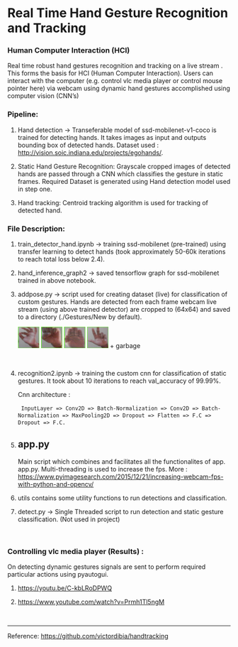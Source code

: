 # Real Time Hand Gesture Recognition and Tracking

### Human Computer Interaction (HCI)

Real time robust hand gestures recognition and tracking on a live stream . This forms the basis for HCI (Human Computer Interaction). Users can interact with the computer (e.g. control vlc media player or control mouse pointer  here) via webcam using dynamic hand gestures accomplished using computer vision (CNN’s)

### Pipeline:

1. Hand detection -> Transeferable model of ssd-mobilenet-v1-coco is trained for detecting hands. It takes images as input and outputs bounding box of detected hands. Dataset used : http://vision.soic.indiana.edu/projects/egohands/.

2. Static Hand Gesture Recognition: Grayscale cropped images of detected hands are passed through a CNN which classifies the gesture in static frames.
Required Dataset is generated using Hand detection model used in step one.

3. Hand tracking: Centroid tracking algorithm is used for tracking of detected hand.



### File Description:

1. train_detector_hand.ipynb -> training ssd-mobilenet (pre-trained) using transfer learning to detect hands (took approximately 50-60k iterations to reach total loss below 2.4).

2. hand_inference_graph2 -> saved tensorflow graph for ssd-mobilenet trained in above notebook.

3. addpose.py -> script used for creating dataset (live) for classification of custom gestures. Hands are detected from each frame webcam live stream (using above trained detector) are cropped to (64x64) and saved to a directory (./Gestures/New by default).

    <img src="images/asl_f.png" width=10% title="asl_f"> <img src="images/fist.png" width=10% title="fist"> <img src="images/palm.png" width=10% title="palm"> <img src="images/seven.png" width=10% title="seven">   + garbage
<br>

4. recognition2.ipynb -> training the custom cnn for classification of static gestures. It took about 10 iterations to reach val_accuracy of 99.99%. 

   Cnn architecture : 

        InputLayer => Conv2D => Batch-Normalization => Conv2D => Batch-Normalization => MaxPooling2D => Dropout => Flatten => F.C => Dropout => F.C.

    
5. ## app.py 
    Main script which combines and facilitates all the functionalites of app. app.py.  Multi-threading is used to increase the fps.     More : https://www.pyimagesearch.com/2015/12/21/increasing-webcam-fps-with-python-and-opencv/


6. utils contains some utility functions to run detections and classification.

7. detect.py -> Single Threaded script to run detection and static gesture classification. (Not used in project)

<br>

### Controlling vlc media player (Results) :

   On detecting dynamic gestures signals are sent to perform required particular actions using pyautogui.

   1. https://youtu.be/C-kbLRoDPWQ
    
   2. https://www.youtube.com/watch?v=Prmh1Tl5ngM
    
    

<br>

------------------------------------------------------------------------------------

Reference: https://github.com/victordibia/handtracking
